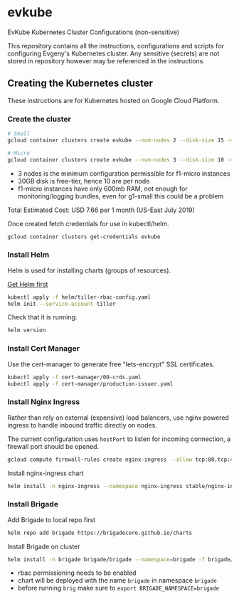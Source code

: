 # evkube
EvKube Kubernetes Cluster Configurations (non-sensitive)

This repository contains all the instructions, configurations and scripts for configuring Evgeny's Kubernetes cluster. Any sensitive (secrets) are not stored in repository however may be referenced in the instructions.

## Creating the Kubernetes cluster

These instructions are for Kubernetes hosted on Google Cloud Platform.

### Create the cluster

```sh
# Small 
gcloud container clusters create evkube --num-nodes 2 --disk-size 15 -m g1-small

# Micro
gcloud container clusters create evkube --num-nodes 3 --disk-size 10 -m f1-micro --no-enable-cloud-logging --no-enable-cloud-monitoring
```

- 3 nodes is the minimum configuration permissible for f1-micro instances
- 30GB disk is free-tier, hence 10 are per node
- f1-micro instances have only 600mb RAM, not enough for monitoring/logging bundles, even for g1-small this could be a problem

Total Estimated Cost: USD 7.66 per 1 month (US-East July 2019)

Once created fetch credentials for use in kubectl/helm.
```sh
gcloud container clusters get-credentials evkube
```

### Install Helm

Helm is used for installing charts (groups of resources).

[Get Helm first](https://github.com/helm/helm/releases)

```sh
kubectl apply -f helm/tiller-rbac-config.yaml
helm init --service-account tiller
```

Check that it is running:
```sh
helm version
```

### Install Cert Manager

Use the cert-manager to generate free "lets-encrypt" SSL certificates.

```sh
kubectl apply -f cert-manager/00-crds.yaml
kubectl apply -f cert-manager/production-issuer.yaml
```


### Install Nginx Ingress

Rather than rely on external (expensive) load balancers, use nginx powered ingress to handle inbound traffic directly on nodes.

The current configuration uses `hostPort` to listen for incoming connection, a firewall port should be opened.

```sh
gcloud compute firewall-rules create nginx-ingress --allow tcp:80,tcp:443
```

Install nginx-ingress chart

```sh
helm install -n nginx-ingress --namespace nginx-ingress stable/nginx-ingress -f nginx-ingress/values.yaml 
```

### Install Brigade

Add Brigade to local repo first

```sh
helm repo add brigade https://brigadecore.github.io/charts
```

Install Brigade on cluster

```sh
helm install -n brigade brigade/brigade --namespace=brigade -f brigade/values.yaml -f $PRIV/brigade/brigade-github-key.yaml
```

- rbac permissioning needs to be enabled
- chart will be deployed with the name `brigade` in namespace `brigade`
- before running `brig` make sure to `export BRIGADE_NAMESPACE=brigade`

